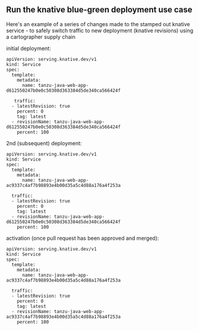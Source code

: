 ## Run the knative blue-green deployment use case

Here's an example of a series of changes made to the stamped out knative service - to safely switch traffic to new deployment (knative revisions) using a cartographer supply chain

initial deployment:
```
apiVersion: serving.knative.dev/v1
kind: Service
spec:
  template:
    metadata:
      name: tanzu-java-web-app-d612550247b0e0c50308d363384d5de340ca566424f
      
   traffic:
  - latestRevision: true
    percent: 0
    tag: latest
  - revisionName: tanzu-java-web-app-d612550247b0e0c50308d363384d5de340ca566424f
    percent: 100
```


2nd (subsequent) deployment:
```
apiVersion: serving.knative.dev/v1
kind: Service
spec:
  template:
    metadata:
      name: tanzu-java-web-app-ac9337c4af7b98893e4b00d35a5c4d88a176a4f253a
          
  traffic:
  - latestRevision: true
    percent: 0
    tag: latest
  - revisionName: tanzu-java-web-app-d612550247b0e0c50308d363384d5de340ca566424f
    percent: 100
```


activation (once pull request has been approved and merged):
```
apiVersion: serving.knative.dev/v1
kind: Service
spec:
  template:
    metadata:
      name: tanzu-java-web-app-ac9337c4af7b98893e4b00d35a5c4d88a176a4f253a

  traffic:
  - latestRevision: true
    percent: 0
    tag: latest
  - revisionName: tanzu-java-web-app-ac9337c4af7b98893e4b00d35a5c4d88a176a4f253a
    percent: 100
```